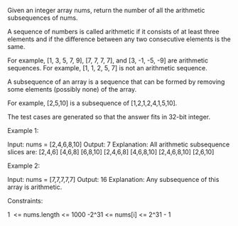 Given an integer array nums, return the number of all the arithmetic
subsequences of nums.

A sequence of numbers is called arithmetic if it consists of at least three
elements and if the difference between any two consecutive elements is the
same.


For example, [1, 3, 5, 7, 9], [7, 7, 7, 7], and [3, -1, -5, -9] are
arithmetic sequences.
For example, [1, 1, 2, 5, 7] is not an arithmetic sequence.


A subsequence of an array is a sequence that can be formed by removing some
elements (possibly none) of the array.


For example, [2,5,10] is a subsequence of [1,2,1,2,4,1,5,10].


The test cases are generated so that the answer fits in 32-bit integer.


Example 1:


Input: nums = [2,4,6,8,10]
Output: 7
Explanation: All arithmetic subsequence slices are:
[2,4,6]
[4,6,8]
[6,8,10]
[2,4,6,8]
[4,6,8,10]
[2,4,6,8,10]
[2,6,10]


Example 2:


Input: nums = [7,7,7,7,7]
Output: 16
Explanation: Any subsequence of this array is arithmetic.



Constraints:


1  <= nums.length <= 1000
-2^31 <= nums[i] <= 2^31 - 1




